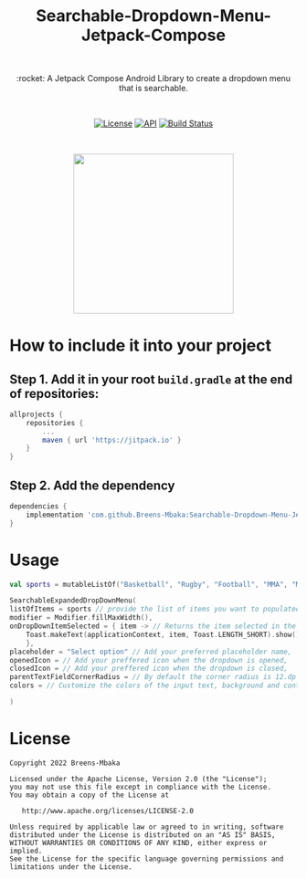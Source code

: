 <h1 align="center">Searchable-Dropdown-Menu-Jetpack-Compose</h1> </br>

<p align="center">
:rocket: A Jetpack Compose Android Library to create a dropdown menu that is searchable.
</p> </br>
<p align="center">
 <a href="https://opensource.org/licenses/Apache-2.0"><img alt="License" src="https://img.shields.io/badge/License-Apache%202.0-blue.svg"/></a>
 <a href="https://android-arsenal.com/api?level=21+"><img alt="API" src="https://img.shields.io/badge/API-15%2B-brightgreen.svg?style=flat"/></a>
 <a href="https://github.com/Breens-Mbaka/Searchable-Dropdown-Menu-Jetpack-Compose/actions"><img alt="Build Status" src="https://github.com/skydoves/Balloon/workflows/Android%20CI/badge.svg"/></a> 
</p> <br>

<p align="center">
<img src="https://user-images.githubusercontent.com/72180010/201577423-b5b12963-e15f-4cf2-9687-1ce08199e2a1.gif" width="280"/>
</p>

# How to include it into your project
## Step 1. Add it in your root `build.gradle` at the end of repositories:
```gradle
allprojects {
    repositories {
        ...
        maven { url 'https://jitpack.io' }
    }
}
```

## Step 2. Add the dependency
```gradle
dependencies {
    implementation 'com.github.Breens-Mbaka:Searchable-Dropdown-Menu-Jetpack-Compose:0.1.1-beta01'
}
```

# Usage
``` Kotlin
val sports = mutableListOf("Basketball", "Rugby", "Football", "MMA", "Motorsport", "Snooker", "Tennis")

SearchableExpandedDropDownMenu(
listOfItems = sports // provide the list of items you want to populated in the dropdown,
modifier = Modifier.fillMaxWidth(),
onDropDownItemSelected = { item -> // Returns the item selected in the dropdown
    Toast.makeText(applicationContext, item, Toast.LENGTH_SHORT).show()
    },
placeholder = "Select option" // Add your preferred placeholder name,
openedIcon = // Add your preffered icon when the dropdown is opened,
closedIcon = // Add your preffered icon when the dropdown is closed,
parentTextFieldCornerRadius = // By default the corner radius is 12.dp but you can customize it,
colors = // Customize the colors of the input text, background and content used in a text field in different states,

)
```

# License
```
Copyright 2022 Breens-Mbaka

Licensed under the Apache License, Version 2.0 (the "License");
you may not use this file except in compliance with the License.
You may obtain a copy of the License at

   http://www.apache.org/licenses/LICENSE-2.0

Unless required by applicable law or agreed to in writing, software
distributed under the License is distributed on an "AS IS" BASIS,
WITHOUT WARRANTIES OR CONDITIONS OF ANY KIND, either express or implied.
See the License for the specific language governing permissions and
limitations under the License.
